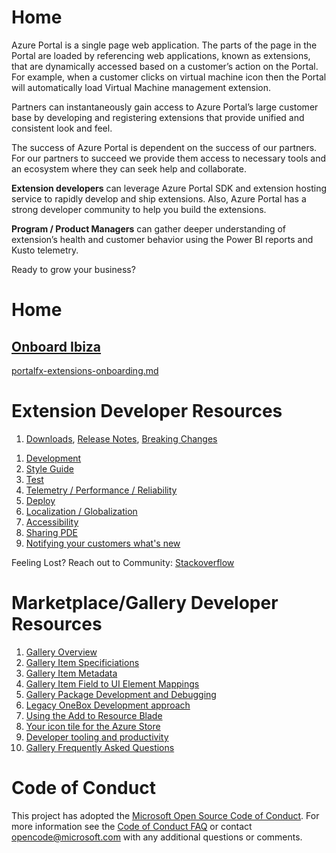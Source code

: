 <!-- TODO:  deprecate the following  section of this document by removing it.  It has been  replaced by portalfx-extensions-architecture-overview.md -->
<a name="home"></a>
# Home

Azure Portal is a single page web application. The parts of the page in the Portal are loaded by referencing web applications, known as extensions, that are dynamically accessed based on a customer’s action on the Portal. For example, when a customer clicks on virtual machine icon then the Portal will automatically load Virtual Machine management extension. 

Partners can instantaneously gain access to Azure Portal’s large customer base by developing and registering extensions that provide unified and consistent look and feel.  

The success of Azure Portal is dependent on the success of our partners. For our partners to succeed we provide them access to necessary tools and an ecosystem where they can seek help and collaborate. 

**Extension developers** can leverage Azure Portal SDK and extension hosting service to rapidly develop and ship extensions. Also, Azure Portal has a strong developer community to help you build the extensions. 

**Program / Product Managers** can gather deeper understanding of extension’s health and customer behavior using the Power BI reports and Kusto telemetry. 

Ready to grow your business?

<a name="home"></a>
# Home
<a name="home-onboard-ibiza-top-onboarding-md"></a>
## <a href="top-onboarding.md">Onboard Ibiza</a>

[portalfx-extensions-onboarding.md](portalfx-extensions-onboarding.md)

<a name="extension-developer-resources"></a>
# Extension Developer Resources

1. [Downloads](/portal-sdk/generated/downloads.md), [Release Notes](/portal-sdk/generated/release-notes.md), [Breaking Changes](/portal-sdk/generated/breaking-changes.md)
<!-- TODO:  deprecate the previous section of this document by removing it.  It has been  replaced by portalfx-extensions-architecture-overview.md -->

1. [Development](portalfx-extension-development.md)
1. [Style Guide]([top-extensions-style-guide.md)
1. [Test](portalfx-extension-test.md)
1. [Telemetry / Performance / Reliability](portalfx-extension-monitor.md) 
1. [Deploy](portalfx-extension-deployment.md)
1. [Localization / Globalization](portalfx-localization-globalization.md)
1. [Accessibility](portalfx-extension-accessibility.md)
1. [Sharing PDE](portalfx-extension-sharing-pde.md)
1. [Notifying your customers what's new](portalfx-extension-posting-whats-new-notification.md)

Feeling Lost? Reach out to Community: [Stackoverflow](portalfx-stackoverflow.md)

<!-- TODO:  deprecate the following  section of this document by removing it.  It has been  replaced by readme.md -->
<a name="marketplace-gallery-developer-resources"></a>
# Marketplace/Gallery Developer Resources

1. [Gallery Overview](/gallery-sdk/generated/index-gallery.md#gallery-overview)
1. [Gallery Item Specificiations](/gallery-sdk/generated/index-gallery.md#gallery-item-specificiations)
1. [Gallery Item Metadata](/gallery-sdk/generated/index-gallery.md#gallery-item-metadata)
1. [Gallery Item Field to UI Element Mappings](/gallery-sdk/generated/index-gallery.md#gallery-item-field-to-ui-element-mappings)
1. [Gallery Package Development and Debugging](/gallery-sdk/generated/index-gallery.md#gallery-package-development-and-debugging)
1. [Legacy OneBox Development approach](/gallery-sdk/generated/index-gallery.md#legacy-onebox-development-approach)
1. [Using the Add to Resource Blade](/gallery-sdk/generated/index-gallery.md#using-the-add-to-resource-blade)
1. [Your icon tile for the Azure Store](/gallery-sdk/generated/index-gallery.md#your-icon-tile-for-the-azure-store)
1. [Developer tooling and productivity](/gallery-sdk/generated/index-gallery.md#developer-tooling-and-productivity)
1. [Gallery Frequently Asked Questions](/gallery-sdk/generated/index-gallery.md#gallery-frequently-asked-questions)

<a name="code-of-conduct"></a>
# Code of Conduct

This project has adopted the [Microsoft Open Source Code of Conduct](https://opensource.microsoft.com/codeofconduct/). For more information see the [Code of Conduct FAQ](https://opensource.microsoft.com/codeofconduct/faq/) or contact [opencode@microsoft.com](mailto:opencode@microsoft.com) with any additional questions or comments.

<!-- TODO:  deprecate the previous  section of this document by removing it.  It has been  replaced by readme.md -->